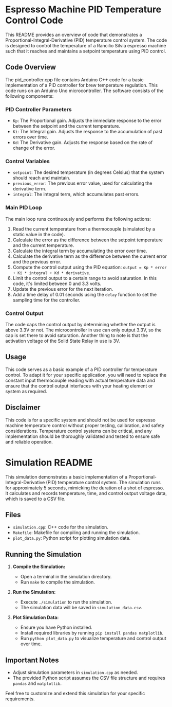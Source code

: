 # Espresso Machine PID Temperature Control Code

This README provides an overview of code that demonstrates a Proportional-Integral-Derivative (PID) temperature control system. The code is designed to control the temperature of a Rancilio Silvia espresso machine such that it reaches and maintains a setpoint temperature using PID control.

## Code Overview

The pid_controller.cpp file contains Arduino C++ code for a basic implementation of a PID controller for brew temperature regulation. This code runs on an Arduino Uno microcontroller. The software consists of the following components:

### PID Controller Parameters

- `Kp`: The Proportional gain. Adjusts the immediate response to the error between the setpoint and the current temperature.
- `Ki`: The Integral gain. Adjusts the response to the accumulation of past errors over time.
- `Kd`: The Derivative gain. Adjusts the response based on the rate of change of the error.

### Control Variables

- `setpoint`: The desired temperature (in degrees Celsius) that the system should reach and maintain.
- `previous_error`: The previous error value, used for calculating the derivative term.
- `integral`: The integral term, which accumulates past errors.

### Main PID Loop

The main loop runs continuously and performs the following actions:

1. Read the current temperature from a thermocouple (simulated by a static value in the code).
2. Calculate the error as the difference between the setpoint temperature and the current temperature.
3. Calculate the integral term by accumulating the error over time.
4. Calculate the derivative term as the difference between the current error and the previous error.
5. Compute the control output using the PID equation: `output = Kp * error + Ki * integral + Kd * derivative`.
6. Limit the control output to a certain range to avoid saturation. In this code, it's limited between 0 and 3.3 volts.
7. Update the previous error for the next iteration.
8. Add a time delay of 0.01 seconds using the `delay` function to set the sampling time for the controller.

### Control Output

The code caps the control output by determining whether the output is above 3.3V or not. The microcontroller in use can only output 3.3V, so the cap is set there to avoid saturation. Another thing to note is that the activation voltage of the Solid State Relay in use is 3V.

## Usage

This code serves as a basic example of a PID controller for temperature control. To adapt it for your specific application, you will need to replace the constant input thermocouple reading with actual temperature data and ensure that the control output interfaces with your heating element or system as required.

## Disclaimer

This code is for a specific system and should not be used for espresso machine temperature control without proper testing, calibration, and safety considerations. Temperature control systems can be critical, and any implementation should be thoroughly validated and tested to ensure safe and reliable operation.

# Simulation README

This simulation demonstrates a basic implementation of a Proportional-Integral-Derivative (PID) temperature control system. The simulation runs for approximately 5 seconds, mimicking the duration of a shot of espresso. It calculates and records temperature, time, and control output voltage data, which is saved to a CSV file.

## Files

- `simulation.cpp`: C++ code for the simulation.
- `Makefile`: Makefile for compiling and running the simulation.
- `plot_data.py`: Python script for plotting simulation data.

## Running the Simulation

1. **Compile the Simulation:**
   - Open a terminal in the simulation directory.
   - Run `make` to compile the simulation.

2. **Run the Simulation:**
   - Execute `./simulation` to run the simulation.
   - The simulation data will be saved in `simulation_data.csv`.

3. **Plot Simulation Data:**
   - Ensure you have Python installed.
   - Install required libraries by running `pip install pandas matplotlib`.
   - Run `python plot_data.py` to visualize temperature and control output over time.

## Important Notes

- Adjust simulation parameters in `simulation.cpp` as needed.
- The provided Python script assumes the CSV file structure and requires `pandas` and `matplotlib`.

Feel free to customize and extend this simulation for your specific requirements.
